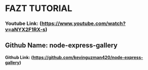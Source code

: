 # FAZT TUTORIAL
### Youtube Link: (https://www.youtube.com/watch?v=aNYX2F1RX-s)
## Github Name: node-express-gallery
#### Github Link: (https://github.com/kevinguzman420/node-express-gallery)
